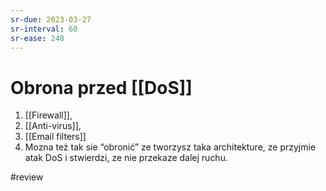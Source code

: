 ```yaml
---
sr-due: 2023-03-27
sr-interval: 60
sr-ease: 248
---
```


# Obrona przed [[DoS]]
1. [[Firewall]],
2. [[Anti-virus]],
3. [[Email filters]]
4. Mozna też tak sie “obronić” ze tworzysz taka architekture, ze przyjmie atak DoS i stwierdzi, ze nie przekaze dalej ruchu.

#review